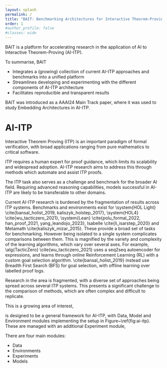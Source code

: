 ```yaml
---
layout: splash
permalink: /
title: "BAIT: Benchmarking Architectures for Interactive Theorem-Proving"
order: 1
#author_profile: false
#classes: wide
---
```


BAIT is a platform for accelerating research in the application of AI to Interactive Theorem-Proving (AI-ITP).

To summarise, BAIT

- Integrates a (growing) collection of current AI-ITP approaches and benchmarks into a unified platform
- Streamlines developing and experimenting with the different components of AI-ITP architecture
- Facilitates reproducible and transparent results

BAIT was introduced as a AAAI24 Main Track paper, where it was used to study Embedding Architectures in AI-ITP.

# AI-ITP 
Interactive Theorem Proving (ITP) is an important paradigm of formal verification,
with broad applications ranging from pure mathematics to critical software. 

ITP requires a human expert for proof guidance, which limits its scalability and widespread adoption.
AI-ITP research aims to address this through methods which automate and assist ITP proofs.

The ITP task also serves as a challenge and benchmark for the broader AI field.
Requiring advanced reasoning capabilities, models successful in AI-ITP are likely to be transferable to other domains.


Current AI-ITP research is burdened by the fragmentation of results across ITP systems.
Benchmarks and environments exist for \system{HOL Light} \cite{bansal_holist_2019, kaliszyk_holstep_2017}, \system{HOL4} \cite{wu_tacticzero_2021}, \system{Lean} \cite{polu_formal_2022, han_proof_2021, yang_leandojo_2023}, Isabelle \cite{li_isarstep_2020} and Metamath \cite{kaliszyk_mizar_2015}.
These provide a broad set of tasks for benchmarking.
However being isolated to a single system complicates comparisons between them.
This is magnified by the variety and complexity of the learning algorithms, which vary over several axes.
For example, \alg{TacticZero} \cite{wu_tacticzero_2021} uses a seq2seq autoencoder for expressions,
and learns through online Reinforcement Learning (RL) with a custom goal selection algorithm.
\cite{bansal_holist_2019} instead use Breadth First Search (BFS) for goal selection,
with offline learning over labelled proof logs.


Research in the area is fragmented, with a diverse set of approaches being spread across several ITP systems.
This presents a significant challenge to the comparison of methods, which are often complex and difficult to replicate.

This is a growing area of interest, 



is designed to be a general framework for AI-ITP, with Data, Model and Environment modules implementing the setup in Figure~\ref{fig:ai-itp}. These are managed with an additional Experiment module,


There are four main modules: 
- Data
- Environments
- Experiments
- Models

